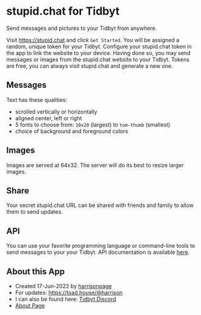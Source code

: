 # stupid.chat for Tidbyt

Send messages and pictures to your Tidbyt from anywhere.

Visit https://stupid.chat and click `Get Started`. You will be assigned a
random, unique token for your Tidbyt. Configure your stupid.chat token in
the app to link the website to your device. Having done so, you may
send messages or images from the stupid.chat website to your Tidbyt.
Tokens are free, you can always visit stupid.chat and generate a new one.

## Messages

Text has these qualities:

* scrolled vertically or horizontally
* aligned center, left or right
* 5 fonts to choose from: `10x20` (largest) to `tom-thumb` (smallest)
* choice of background and foreground colors

## Images

Images are served at 64x32. The server will do its best to resize larger
images.

## Share

Your secret stupid.chat URL can be shared with friends and family to allow
them to send updates.

## API

You can use your favorite programming language or command-line tools to
send messages to your your Tidbyt. API documentation is available
[here](https://api.stupid.chat/).

## About this App

* Created 17-Jun-2022 by [harrisonpage](https://harrison.page)
* For updates: https://toad.house/@harrison
* I can also be found here: [Tidbyt Discord](https://discord.com/invite/r45MXG4kZc)
* [About Page](https://stupid.chat/about)
